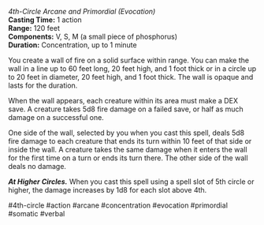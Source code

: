 *4th-Circle Arcane and Primordial (Evocation)*  
**Casting Time:** 1 action  
**Range:** 120 feet  
**Components:** V, S, M (a small piece of phosphorus)  
**Duration:** Concentration, up to 1 minute

You create a wall of fire on a solid surface within range. You can make the wall in a line up to 60 feet long, 20 feet high, and 1 foot thick or in a circle up to 20 feet in diameter, 20 feet high, and 1 foot thick. The wall is opaque and lasts for the duration.

When the wall appears, each creature within its area must make a DEX save. A creature takes 5d8 fire damage on a failed save, or half as much damage on a successful one.

One side of the wall, selected by you when you cast this spell, deals 5d8 fire damage to each creature that ends its turn within 10 feet of that side or inside the wall. A creature takes the same damage when it enters the wall for the first time on a turn or ends its turn there. The other side of the wall deals no damage.

***At Higher Circles.*** When you cast this spell using a spell slot of 5th circle or higher, the damage increases by 1d8 for each slot above 4th.

#4th-circle #action #arcane #concentration #evocation #primordial #somatic #verbal
